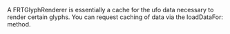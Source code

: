 A FRTGlyphRenderer is essentially a cache for the ufo data necessary to render certain glyphs. You can request caching of data via the loadDataFor: method.  